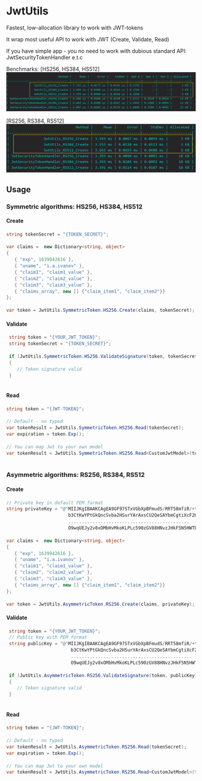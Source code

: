 # JwtUtils
Fastest, low-allocation library to work with JWT-tokens

It wrap most useful API to work with JWT (Create, Validate, Read)

If you have simple app - you no need to work with dubious standard API: JwtSecurityTokenHandler e.t.c

Benchmarks:
[HS256, HS384, HS512]
![Symmetric algorithms](.//Docs/Symmetric.jpg)

[RS256, RS384, RS512]
![Symmetric algorithms](.//Docs/Asymmetric.jpg)

## Usage

### Symmetric algorithms: HS256, HS384, HS512

#### Create

 ```C#
 string tokenSecret = "{TOKEN_SECRET}";
        
 var claims =  new Dictionary<string, object>
 {
    { "exp", 1639942616 },
    { "uname", "i.a.ivanov" },
    { "claim1", "claim1_value" },
    { "claim2", "claim2_value" },
    { "claim3", "claim3_value" },
    { "claims_array", new [] {"claim_item1", "claim_item2"}}
};
        
var token = JwtUtils.SymmetricToken.HS256.Create(claims, tokenSecret);
```

#### Validate

```C#
 string token = "{YOUR_JWT_TOKEN}";
 string tokenSecret = "{TOKEN_SECRET}";

 if (JwtUtils.SymmetricToken.HS256.ValidateSignature(token, tokenSecret))
 {
    // Token signature valid
 }
        
```

#### Read

```C#
string token = "{JWT-TOKEN}";

// Default - no typed
var tokenResult = JwtUtils.SymmetricToken.HS256.Read(tokenSecret);
var expiration = token.Exp();

// You can map Jwt to your own model
var tokenResult = JwtUtils.SymmetricToken.HS256.Read<CustomJwtModel>(tokenSecret);
        
```

### Asymmetric algorithms: RS256, RS384, RS512

#### Create

 ```C#
 // Private key in default PEM format
 string privateKey = "@"MIIJKgIBAAKCAgEA9GF97STxVGbXpBFmudS/RRT58mfiR/+t2zb4f/uF3qmYb/yu
                        b3CtKwYPtGkQncSvba2HSurYArAxsCU2QeSAYbmCgtiXcF2Hw8Xt/ADY711iBDwq
                        .............................................
                        O9wqUEJy2v8xOMbHvMkoKLPLc590zGV88HNvzJHkF5N5HWTB9ZZEWcehf6RcTA==";
        
 var claims =  new Dictionary<string, object>
 {
    { "exp", 1639942616 },
    { "uname", "i.a.ivanov" },
    { "claim1", "claim1_value" },
    { "claim2", "claim2_value" },
    { "claim3", "claim3_value" },
    { "claims_array", new [] {"claim_item1", "claim_item2"}}
};
        
var token = JwtUtils.AsymmetricToken.RS256.Create(claims, privateKey);
```

#### Validate

```C#
 string token = "{YOUR_JWT_TOKEN}";
 // Public key with PEM format
 string publicKey = "@"MIIJKgIBAAKCAgEA9GF97STxVGbXpBFmudS/RRT58mfiR/+t2zb4f/uF3qmYb/yu
                        b3CtKwYPtGkQncSvba2HSurYArAxsCU2QeSAYbmCgtiXcF2Hw8Xt/ADY711iBDwq
                        .............................................
                        O9wqUEJy2v8xOMbHvMkoKLPLc590zGV88HNvzJHkF5N5HWTB9ZZEWcehf6RcTA==";

 if (JwtUtils.AsymmetricToken.RS256.ValidateSignature(token, publicKey))
 {
    // Token signature valid
 }
        
```

#### Read

```C#
string token = "{JWT-TOKEN}";

// Default - no typed
var tokenResult = JwtUtils.AsymmetricToken.RS256.Read(tokenSecret);
var expiration = token.Exp();

// You can map Jwt to your own model
var tokenResult = JwtUtils.AsymmetricToken.RS256.Read<CustomJwtModel>(tokenSecret);
        
```